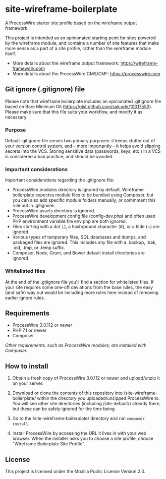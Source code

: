 # site-wireframe-boilerplate

A ProcessWire starter site profile based on the wireframe output framework.

This project is intended as an opinionated starting point for sites powered by the wireframe module,
and contains a number of site features that make more sense as a part of a site profile, rather than
the wireframe module itself.

* More details about the wireframe output framework: https://wireframe-framework.com
* More details about the ProcessWire CMS/CMF: https://processwire.com

## Git ignore (.gitignore) file

Please note that wireframe boilerplate includes an opinionated .gitignore file based on Bare Minimum
Git (https://gist.github.com/salcode/10017553). Please make sure that this file suits your workflow,
and modify it as necessary.

### Purpose

Default .gitignore file serves two primary purposes: it keeps clutter out of your version control
system, and – more importantly – it helps avoid slipping secrets into the VCS. Storing sensitive
data (passwords, keys, etc.) in a VCS is considered a bad practice, and should be avoided.

### Important considerations

Important considerations regarding the .gitignore file:

- ProcessWire modules directory is ignored by default. Wireframe boilerplate expectes module files
  to be bundled using Composer, but you can also add specific module folders manually, or commment
  this rule out in .gitignore.
- ProcessWire assets directory is ignored.
- ProcessWire development config file (config-dev.php) and often used PHP environment variable file
  env.php are both ignored.
- Files starting with a dot (.), a hash/pound character (#), or a tilde (~) are ignored.
- Various types of temporary files, SQL databases and dumps, and packaged files are ignored. This
  includes any file with a .backup, .bak, .old, .tmp, or .temp suffix.
- Composer, Node, Grunt, and Bower default install directories are ignored.

### Whitelisted files

At the end of the .gitignore file you'll find a section for whitelisted files. If your site requires
some one-off deviations from the base rules, the easy (and safe) way out would be including more
rules here instead of removing earlier ignore rules.

## Requirements

- ProcessWire 3.0.112 or newer
- PHP 7.1 or newer
- Composer

*Other requirements, such as ProcessWire modules, are installed with Composer.*

## How to install

1. Obtain a fresh copy of ProcessWire 3.0.112 or newer and upload/unzip it on your server.

2. Download or clone the contents of this repository into /site-wireframe-boilerplate/ within the
   directory you uploaded/unzipped ProcessWire to. You will see other site directories (including
   /site-default/) already there, but these can be safely ignored for the time being.

3. Go to the /site-wireframe-boilerplate/ directory and run `composer install`.

4. Install ProcessWire by accessing the URL it lives in with your web browser. When the installer
   asks you to choose a site profile, choose "Wireframe Boilerplate Site Profile".

## License

This project is licensed under the Mozilla Public License Version 2.0.